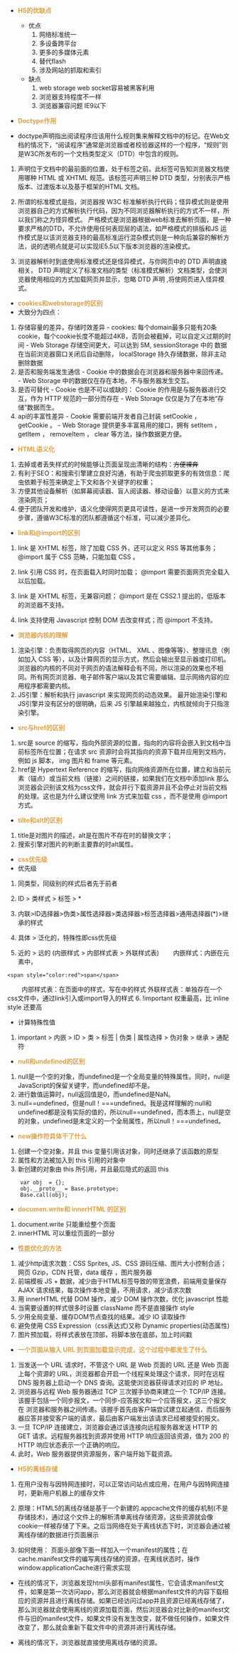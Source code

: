 - <font color="#DDA24A">**H5的优缺点**</font>
  - 优点
    1. 网络标准统一
    2. 多设备跨平台
    3. 更多的多媒体元素
    4. 替代flash
    5. 涉及网站的抓取和索引
  - 缺点
    1. web storage web socket容易被黑客利用
    2. 浏览器支持程度不一样
    3. 浏览器兼容问题 IE9以下

-  <font color="#DDA24A">**Doctype作用**</font>
  - doctype声明指出阅读程序应该用什么规则集来解释文档中的标记。在Web文档的情况下，“阅读程序”通常是浏览器或者校验器这样的一个程序，“规则”则是W3C所发布的一个文档类型定义（DTD）中包含的规则。

  1. 声明位于文档中的最前面的位置，处于标签之前。此标签可告知浏览器文档使用哪种 HTML 或 XHTML 规范。该标签可声明三种 DTD 类型，分别表示严格版本、过渡版本以及基于框架的HTML 文档。

  2. 所谓的标准模式是指，浏览器按 W3C 标准解析执行代码；怪异模式则是使用浏览器自己的方式解析执行代码，因为不同浏览器解析执行的方式不一样，所以我们称之为怪异模式。 严格模式是浏览器根据web标准去解析页面，是一种要求严格的DTD，不允许使用任何表现层的语法，如严格模式的排版和JS 运作模式是以该浏览器支持的最高标准运行混杂模式则是一种向后兼容的解析方法，说的透明点就是可以实现IE5.5以下版本浏览器的渲染模式。

  3. 浏览器解析时到底使用标准模式还是怪异模式，与你网页中的 DTD 声明直接相关， DTD 声明定义了标准文档的类型（标准模式解析）文档类型，会使浏览器使用相应的方式加载网页并显示，忽略 DTD 声明 ,将使网页进入怪异模式。

-  <font color="#DDA24A">**cookies和webstorage的区别**</font>
  -  大致分为四点：
  1. 存储容量的差异，存储时效差异
    - cookies: 每个domain最多只能有20条cookie，每个cookie长度不能超过4KB，否则会被截掉，可以自定义过期的时间
    - Web Storage 存储空间更大，可以达到 5M, sessionStorage 中的  数据在当前浏览器窗口关闭后自动删除， localStorage  持久存储数据，除非主动删除数据
  2. 是否和服务端发生通信
    - Cookie 中的数据会在浏览器和服务器中来回传递。
    - Web Storage 中的数据仅在存在本地，不与服务器发生交互。
  3. 是否可替代
    - Cookie 也是不可以或缺的： Cookie 的作用是与服务器进行交互，作为 HTTP 规范的一部分而存在
    - Web Storage 仅仅是为了在本地“存储”数据而生。
  4. api的丰富性差异
    - Cookie 需要前端开发者自己封装 setCookie ， getCookie 。
    - Web Storage 提供更多丰富易用的接口，拥有 setItem ， getItem ， removeItem ， clear 等方法，操作数据更方便。
-  <font color="#DDA24A">**HTML语义化**</font>
  1. 去掉或者丢失样式的时候能够让页面呈现出清晰的结构：~~方便裸奔~~
  2. 有利于SEO：和搜索引擎建立良好沟通，有助于爬虫抓取更多的有效信息：爬虫依赖于标签来确定上下文和各个关键字的权重；
  3. 方便其他设备解析（如屏幕阅读器、盲人阅读器、移动设备）以意义的方式来渲染网页；
  4. 便于团队开发和维护，语义化使得网页更具可读性，是进一步开发网页的必要步骤，遵循W3C标准的团队都遵循这个标准，可以减少差异化。

-  <font color="#DDA24A">**link和@import的区别**</font>
  1. link 是 XHTML 标签，除了加载 CSS 外，还可以定义 RSS 等其他事务； @import 属于 CSS 范畴，只能加载 CSS 。

  2. link 引用 CSS 时，在页面载入时同时加载； @import 需要页面网页完全载入以后加载。

  3. link 是 XHTML 标签，无兼容问题； @import 是在 CSS2.1 提出的，低版本的浏览器不支持。

  4. link 支持使用 Javascript 控制 DOM 去改变样式；而 @import 不支持。

-  <font color="#DDA24A">**浏览器内核的理解**</font>
  1. 渲染引擎：负责取得网页的内容（HTML、 XML 、图像等等）、整理讯息（例如加入 CSS 等），以及计算网页的显示方式，然后会输出至显示器或打印机。浏览器的内核的不同对于网页的语法解释会有不同，所以渲染的效果也不相同。所有网页浏览器、电子邮件客户端以及其它需要编辑、显示网络内容的应用程序都需要内核。
  2. JS引擎：解析和执行 javascript 来实现网页的动态效果。
  最开始渲染引擎和JS引擎并没有区分的很明确，后来 JS 引擎越来越独立，内核就倾向于只指渲染引擎。

-  <font color="#DDA24A">**src与href的区别**</font>
  1. src是 source 的缩写，指向外部资源的位置，指向的内容将会嵌入到文档中当前标签所在位置；在请求 src 资源时会将其指向的资源下载并应用到文档内，例如 js 脚本， img 图片和 frame 等元素。
  2. href是 Hypertext Reference 的缩写，指向网络资源所在位置，建立和当前元素（锚点）或当前文档（链接）之间的链接，如果我们在文档中添加link
  那么浏览器会识别该文档为css文件，就会并行下载资源并且不会停止对当前文档的处理。这也是为什么建议使用 link 方式来加载 css ，而不是使用 @import 方式。

-  <font color="#DDA24A">**tilte和alt的区别**</font>
1. title是对图片的描述，alt是在图片不存在时的替换文字；
2. 搜索引擎对图片的判断主要靠的时alt属性。

-  <font color="#DDA24A">**css优先级**</font>
  - 优先级
  1. 同类型，同级别的样式后者先于前者
  2. ID > 类样式 > 标签 > *
  3. 内联>ID选择器>伪类>属性选择器>类选择器>标签选择器>通用选择器(*)>继承的样式

  4. 具体 > 泛化的，特殊性即css优先级
  5. 近的 > 远的 (内嵌样式 > 内部样式表 > 外联样式表)
  内嵌样式：内嵌在元素中，

    <span style="color:red">span</span>
    内部样式表：在页面中的样式，写在<style></style>中的样式
    外联样式表：单独存在一个css文件中，通过link引入或import导入的样式
  6. !important 权重最高，比 inline style 还要高

  - 计算特殊性值
  1. important > 内嵌 > ID > 类 > 标签 | 伪类 | 属性选择 > 伪对象 > 继承 > 通配符

-  <font color="#DDA24A">**null和undefined的区别**</font>

  1. null是一个空的对象，而undefined是一个全局变量的特殊属性。同时，null是JavaScript的保留关键字，而undefined却不是。
  2. 进行数值运算时，null返回值是0，而undefined是NaN。
  3. null==undefined，但是null！===undefined。我是这样理解的:null和undefined都是没有实际的值的，所以null==undefined，而本质上，null是空的对象，undefined是未定义的一个全局属性，所以null！===undefined。

-  <font color="#DDA24A">**new操作符具体干了什么**</font>
  1. 创建一个空对象，并且 this 变量引用该对象，同时还继承了该函数的原型
2. 属性和方法被加入到 this 引用的对象中
3. 新创建的对象由 this 所引用，并且最后隐式的返回 this
```
    var obj  = {};
    obj.__proto__ = Base.prototype;
    Base.call(obj);
```

-  <font color="#DDA24A">**documen.write和 innerHTML 的区别**</font>
  1. document.write 只能重绘整个页面
  2. innerHTML 可以重绘页面的一部分

-  <font color="#DDA24A">**性能优化的方法**</font>
  1. 减少http请求次数：CSS Sprites, JS、CSS 源码压缩、图片大小控制合适；网页 Gzip，CDN 托管，data 缓存 ，图片服务器
  2. 前端模板 JS + 数据，减少由于HTML标签导致的带宽浪费，前端用变量保存 AJAX 请求结果，每次操作本地变量，不用请求，减少请求次数
  3. 用 innerHTML 代替 DOM 操作，减少 DOM 操作次数，优化 javascript 性能
  4. 当需要设置的样式很多时设置 className 而不是直接操作 style
  5. 少用全局变量、缓存DOM节点查找的结果。减少 IO 读取操作
  6. 避免使用 CSS Expression（css表达式)又称 Dynamic properties(动态属性)
  7. 图片预加载，将样式表放在顶部，将脚本放在底部，加上时间戳

-  <font color="#DDA24A">**一个页面从输入 URL 到页面加载显示完成，这个过程中都发生了什么**</font>
  1. 当发送一个 URL 请求时，不管这个 URL 是 Web 页面的 URL 还是 Web 页面上每个资源的 URL，浏览器都会开启一个线程来处理这个请求，同时在远程 DNS 服务器上启动一个 DNS 查询。这能使浏览器获得请求对应的 IP 地址。
  2. 浏览器与远程 Web 服务器通过 TCP 三次握手协商来建立一个 TCP/IP 连接。该握手包括一个同步报文，一个同步-应答报文和一个应答报文，这三个报文在 浏览器和服务器之间传递。该握手首先由客户端尝试建立起通信，而后服务器应答并接受客户端的请求，最后由客户端发出该请求已经被接受的报文。
  3. 一旦 TCP/IP 连接建立，浏览器会通过该连接向远程服务器发送 HTTP 的 GET 请求。远程服务器找到资源并使用 HTTP 响应返回该资源，值为 200 的 HTTP 响应状态表示一个正确的响应。
  4. 此时，Web 服务器提供资源服务，客户端开始下载资源。

-  <font color="#DDA24A">**H5的离线存储**</font>

  1. 在用户没有与因特网连接时，可以正常访问站点或应用，在用户与因特网连接时，更新用户机器上的缓存文件

  2. 原理：HTML5的离线存储是基于一个新建的.appcache文件的缓存机制(不是存储技术)，通过这个文件上的解析清单离线存储资源，这些资源就会像cookie一样被存储了下来。之后当网络在处于离线状态下时，浏览器会通过被离线存储的数据进行页面展示

  3. 如何使用：
    页面头部像下面一样加入一个manifest的属性；在cache.manifest文件的编写离线存储的资源，在离线状态时，操作window.applicationCache进行需求实现

  - 在线的情况下，浏览器发现html头部有manifest属性，它会请求manifest文件，如果是第一次访问app，那么浏览器就会根据manifest文件的内容下载相应的资源并且进行离线存储。如果已经访问过app并且资源已经离线存储了，那么浏览器就会使用离线的资源加载页面，然后浏览器会对比新的manifest文件与旧的manifest文件，如果文件没有发生改变，就不做任何操作，如果文件改变了，那么就会重新下载文件中的资源并进行离线存储。

  - 离线的情况下，浏览器就直接使用离线存储的资源。


